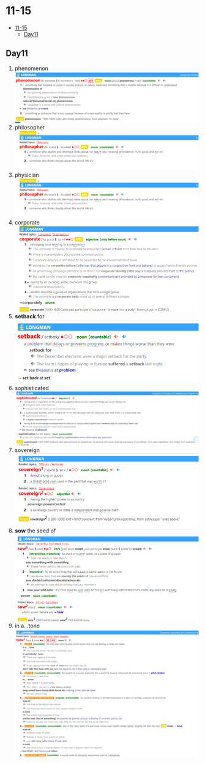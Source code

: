 # 11-15

- [11-15](#11-15)
  - [Day11](#day11)

## Day11

1. phenomenon![20220505151051](https://raw.githubusercontent.com/Logible/Image/main/note_image/20220505151051.png)
2. philosopher![20220505151135](https://raw.githubusercontent.com/Logible/Image/main/note_image/20220505151135.png)
3. physician![20220505151248](https://raw.githubusercontent.com/Logible/Image/main/note_image/20220505151248.png)
4. corporate![20220505151731](https://raw.githubusercontent.com/Logible/Image/main/note_image/20220505151731.png)
5. **setback** for![20220505152203](https://raw.githubusercontent.com/Logible/Image/main/note_image/20220505152203.png)
6. sophisticated![20220505152505](https://raw.githubusercontent.com/Logible/Image/main/note_image/20220505152505.png)
7. sovereign![20220505152556](https://raw.githubusercontent.com/Logible/Image/main/note_image/20220505152556.png)
8. **sow** the seed of![20220505152822](https://raw.githubusercontent.com/Logible/Image/main/note_image/20220505152822.png)
9. in a...tone![20220505153058](https://raw.githubusercontent.com/Logible/Image/main/note_image/20220505153058.png)
